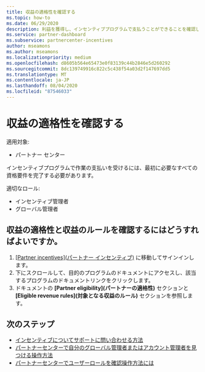 ```yaml
---
title: 収益の適格性を確認する
ms.topic: how-to
ms.date: 06/29/2020
description: 利益を獲得し、インセンティブプログラムで支払うことができることを確認します。
ms.service: partner-dashboard
ms.subservice: partnercenter-incentives
author: mseamons
ms.author: mseamons
ms.localizationpriority: medium
ms.openlocfilehash: d8605b564e65473e0f83139c44b2846e5d260292
ms.sourcegitcommit: 8dc139749916c822c5c438f54a03d2f147697dd5
ms.translationtype: MT
ms.contentlocale: ja-JP
ms.lasthandoff: 08/04/2020
ms.locfileid: "87546033"
---
```

# <a name="confirm-your-earnings-eligibility"></a>収益の適格性を確認する

適用対象:

- パートナー センター

インセンティブプログラムで作業の支払いを受けるには、最初に必要なすべての資格要件を完了する必要があります。

適切なロール:

- インセンティブ管理者
- グローバル管理者

## <a name="how-do-i-check-my-earning-eligibility-and-revenue-rules"></a>収益の適格性と収益のルールを確認するにはどうすればよいですか。

1. [[Partner incentives]\(パートナー インセンティブ\)](https://partner.microsoft.com/membership/partner-incentives) に移動してサインインします。
2. 下にスクロールして、目的のプログラムのドキュメントにアクセスし、該当するプログラムのドキュメントリンクをクリックします。
3. ドキュメントの **[Partner eligibility]\(パートナーの適格性\)** セクションと **[Eligible revenue rules]\(対象となる収益のルール\)** セクションを参照します。

## <a name="next-steps"></a>次のステップ

- [インセンティブについてサポートに問い合わせる方法](https://support.microsoft.com/help/4014850)
- [パートナーセンターで自分のグローバル管理者またはアカウント管理者を見つける操作方法](https://support.microsoft.com/help/4534519)
- [パートナーセンターでユーザーロールを確認操作方法には](https://support.microsoft.com/help/4534700)
